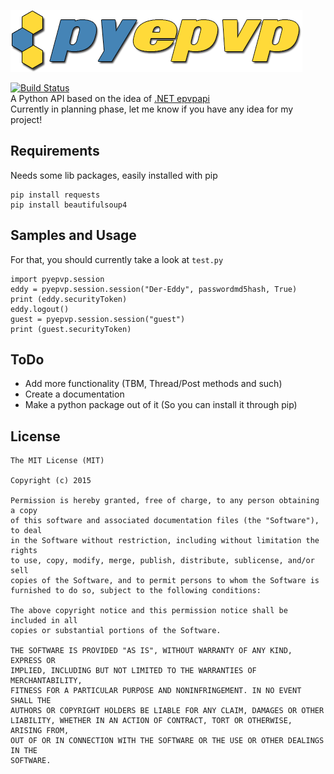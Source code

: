 ![logo](logo.png)

[![Build Status](https://travis-ci.org/Der-Eddy/pyepvp.svg)](https://travis-ci.org/Der-Eddy/pyepvp)  
A Python API based on the idea of [.NET epvpapi](https://github.com/Mostey/epvpapi)  
Currently in planning phase, let me know if you have any idea for my project!




Requirements
-------------

Needs some lib packages, easily installed with pip

    pip install requests
    pip install beautifulsoup4


Samples and Usage
-------------
For that, you should currently take a look at `test.py`  

    import pyepvp.session
    eddy = pyepvp.session.session("Der-Eddy", passwordmd5hash, True)
    print (eddy.securityToken)
    eddy.logout()
    guest = pyepvp.session.session("guest")
    print (guest.securityToken)


ToDo
-------------
* Add more functionality (TBM, Thread/Post methods and such)
* Create a documentation
* Make a python package out of it (So you can install it through pip)


License
-------------
  
    The MIT License (MIT)
    
    Copyright (c) 2015
    
    Permission is hereby granted, free of charge, to any person obtaining a copy
    of this software and associated documentation files (the "Software"), to deal
    in the Software without restriction, including without limitation the rights
    to use, copy, modify, merge, publish, distribute, sublicense, and/or sell
    copies of the Software, and to permit persons to whom the Software is
    furnished to do so, subject to the following conditions:
    
    The above copyright notice and this permission notice shall be included in all
    copies or substantial portions of the Software.
    
    THE SOFTWARE IS PROVIDED "AS IS", WITHOUT WARRANTY OF ANY KIND, EXPRESS OR
    IMPLIED, INCLUDING BUT NOT LIMITED TO THE WARRANTIES OF MERCHANTABILITY,
    FITNESS FOR A PARTICULAR PURPOSE AND NONINFRINGEMENT. IN NO EVENT SHALL THE
    AUTHORS OR COPYRIGHT HOLDERS BE LIABLE FOR ANY CLAIM, DAMAGES OR OTHER
    LIABILITY, WHETHER IN AN ACTION OF CONTRACT, TORT OR OTHERWISE, ARISING FROM,
    OUT OF OR IN CONNECTION WITH THE SOFTWARE OR THE USE OR OTHER DEALINGS IN THE
    SOFTWARE.